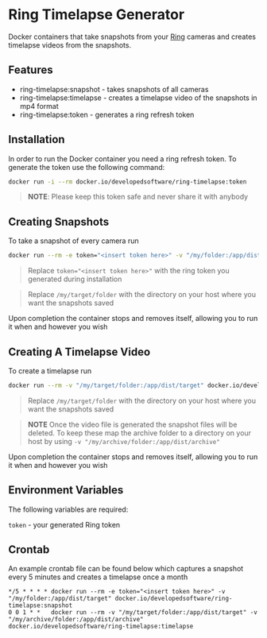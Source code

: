 
# Ring Timelapse Generator

Docker containers that take snapshots from your [Ring](https://www.ring.com) cameras and creates timelapse videos from the snapshots.

## Features

- ring-timelapse:snapshot - takes snapshots of all cameras
- ring-timelapse:timelapse - creates a timelapse video of the snapshots in mp4 format
- ring-timelapse:token - generates a ring refresh token

## Installation

In order to run the Docker container you need a ring refresh token.
To generate the token use the following command:

``` bash
docker run -i --rm docker.io/developedsoftware/ring-timelapse:token
```

> **NOTE**: Please keep this token safe and never share it with anybody

## Creating Snapshots

To take a snapshot of every camera run

``` bash
docker run --rm -e token="<insert token here>" -v "/my/folder:/app/dist/target" docker.io/developedsoftware/ring-timelapse:snapshot
```

> Replace `token="<insert token here>"` with the ring token you generated during installation

> Replace `/my/target/folder` with the directory on your host where you want the snapshots saved

Upon completion the container stops and removes itself, allowing you to run it when and however you wish


## Creating A Timelapse Video

To create a timelapse run
 
``` bash
docker run --rm -v "/my/target/folder:/app/dist/target" docker.io/developedsoftware/ring-timelapse:timelapse
```

> Replace `/my/target/folder` with the directory on your host where you want the snapshots saved

> **NOTE** Once the video file is generated the snapshot files will be deleted. To keep these map the archive folder to a directory on your host by using `-v "/my/archive/folder:/app/dist/archive"`

Upon completion the container stops and removes itself, allowing you to run it when and however you wish

## Environment Variables

The following variables are required:

`token` - your generated Ring token

## Crontab

An example crontab file can be found below which captures a snapshot every 5 minutes and creates a timelapse once a month

```
*/5 * * * * docker run --rm -e token="<insert token here>" -v "/my/folder:/app/dist/target" docker.io/developedsoftware/ring-timelapse:snapshot
0 0 1 * *   docker run --rm -v "/my/target/folder:/app/dist/target" -v "/my/archive/folder:/app/dist/archive" docker.io/developedsoftware/ring-timelapse:timelapse
```
